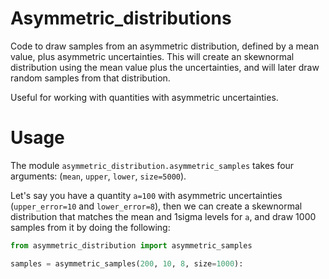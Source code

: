 # Asymmetric_distributions

Code to draw samples from an asymmetric distribution, defined by a mean value, plus asymmetric uncertainties. 
This will create an skewnormal distribution using the mean value plus the uncertainties, and will later draw random samples from that distribution.

Useful for working with quantities with asymmetric uncertainties.

# Usage

The module `asymmetric_distribution.asymmetric_samples` takes four arguments: (`mean`, `upper`, `lower`, `size=5000`).

Let's say you have a quantity `a=100` with asymmetric uncertainties (`upper_error=10` and `lower_error=8`), then we can create a skewnormal distribution that matches the mean and 1sigma levels for `a`, and draw 1000 samples from it by doing the following:

```python
from asymmetric_distribution import asymmetric_samples

samples = asymmetric_samples(200, 10, 8, size=1000):
```

